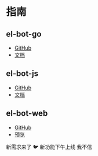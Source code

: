 # 指南

## el-bot-go

- [GitHub](https://github.com/ElpsyCN/el-bot-go)
- [文档](/go/)

## el-bot-js

- [GitHub](https://github.com/ElpsyCN/el-bot-js)
- [文档](/js/)

## el-bot-web

- [GitHub](https://github.com/ElpsyCN/el-bot-web)
- [预览](https://bot.elpsy.cn)

<chat-panel title="聊天记录">
  <chat-message :id="910426929" nickname="云游君" >新需求来了</chat-message>
  <chat-message nickname="ADD-SP" avatar="https://s1.ax1x.com/2020/06/03/td4S76.jpg">🐦 新功能下午上线</chat-message>
  <chat-message nickname="云">我不信</chat-message>
</chat-panel>
